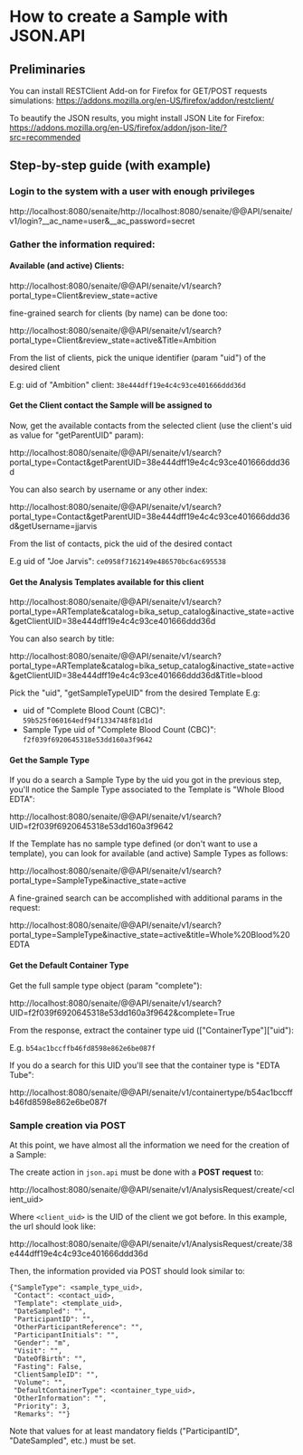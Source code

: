 # How to create a Sample with JSON.API

## Preliminaries

You can install RESTClient Add-on for Firefox for GET/POST requests simulations:
https://addons.mozilla.org/en-US/firefox/addon/restclient/

To beautify the JSON results, you might install JSON Lite for Firefox:
https://addons.mozilla.org/en-US/firefox/addon/json-lite/?src=recommended

## Step-by-step guide (with example)

### Login to the system with a user with enough privileges

http://localhost:8080/senaite/http://localhost:8080/senaite/@@API/senaite/v1/login?__ac_name=user&__ac_password=secret

### Gather the information required:

#### Available (and active) Clients:

http://localhost:8080/senaite/@@API/senaite/v1/search?portal_type=Client&review_state=active

fine-grained search for clients (by name) can be done too:

http://localhost:8080/senaite/@@API/senaite/v1/search?portal_type=Client&review_state=active&Title=Ambition

From the list of clients, pick the unique identifier (param "uid") of the desired client

E.g: uid of "Ambition" client: `38e444dff19e4c4c93ce401666ddd36d`

#### Get the Client contact the Sample will be assigned to

Now, get the available contacts from the selected client (use the client's uid as value for "getParentUID" param):

http://localhost:8080/senaite/@@API/senaite/v1/search?portal_type=Contact&getParentUID=38e444dff19e4c4c93ce401666ddd36d

You can also search by username or any other index:

http://localhost:8080/senaite/@@API/senaite/v1/search?portal_type=Contact&getParentUID=38e444dff19e4c4c93ce401666ddd36d&getUsername=jjarvis

From the list of contacts, pick the uid of the desired contact

E.g uid of "Joe Jarvis": `ce0958f7162149e486570bc6ac695538`


#### Get the Analysis Templates available for this client

http://localhost:8080/senaite/@@API/senaite/v1/search?portal_type=ARTemplate&catalog=bika_setup_catalog&inactive_state=active&getClientUID=38e444dff19e4c4c93ce401666ddd36d

You can also search by title:

http://localhost:8080/senaite/@@API/senaite/v1/search?portal_type=ARTemplate&catalog=bika_setup_catalog&inactive_state=active&getClientUID=38e444dff19e4c4c93ce401666ddd36d&Title=blood

Pick the "uid", "getSampleTypeUID" from the desired Template
E.g:

- uid of "Complete Blood Count (CBC)": `59b525f060164edf94f1334748f81d1d`
- Sample Type uid of "Complete Blood Count (CBC)": `f2f039f6920645318e53dd160a3f9642`

#### Get the Sample Type

If you do a search a Sample Type by the uid you got in the previous step, you'll notice the Sample Type associated to the Template is "Whole Blood EDTA":

http://localhost:8080/senaite/@@API/senaite/v1/search?UID=f2f039f6920645318e53dd160a3f9642

If the Template has no sample type defined (or don't want to use a template), you can look for available (and active) Sample Types as follows:

http://localhost:8080/senaite/@@API/senaite/v1/search?portal_type=SampleType&inactive_state=active

A fine-grained search can be accomplished with additional params in the request:

http://localhost:8080/senaite/@@API/senaite/v1/search?portal_type=SampleType&inactive_state=active&title=Whole%20Blood%20EDTA


#### Get the Default Container Type

Get the full sample type object (param "complete"):

http://localhost:8080/senaite/@@API/senaite/v1/search?UID=f2f039f6920645318e53dd160a3f9642&complete=True

From the response, extract the container type uid (["ContainerType"]["uid"):

E.g. `b54ac1bccffb46fd8598e862e6be087f`

If you do a search for this UID you'll see that the container type is "EDTA Tube":

http://localhost:8080/senaite/@@API/senaite/v1/containertype/b54ac1bccffb46fd8598e862e6be087f

### Sample creation via POST

At this point, we have almost all the information we need for the creation of a Sample:

The create action in `json.api` must be done with a **POST request** to:

http://localhost:8080/senaite/@@API/senaite/v1/AnalysisRequest/create/<client_uid>

Where `<client_uid>` is the UID of the client we got before. In this example, the url should look like:

http://localhost:8080/senaite/@@API/senaite/v1/AnalysisRequest/create/38e444dff19e4c4c93ce401666ddd36d

Then, the information provided via POST should look similar to:

```
{"SampleType": <sample_type_uid>,
 "Contact": <contact_uid>,
 "Template": <template_uid>,
 "DateSampled": "",
 "ParticipantID": "",
 "OtherParticipantReference": "",
 "ParticipantInitials": "",
 "Gender": "m",
 "Visit": "", 
 "DateOfBirth": "",
 "Fasting": False,
 "ClientSampleID": "",
 "Volume": "",
 "DefaultContainerType": <container_type_uid>,
 "OtherInformation": "",
 "Priority": 3,
 "Remarks": ""}
```

Note that values for at least mandatory fields ("ParticipantID", "DateSampled", etc.) must be set.
